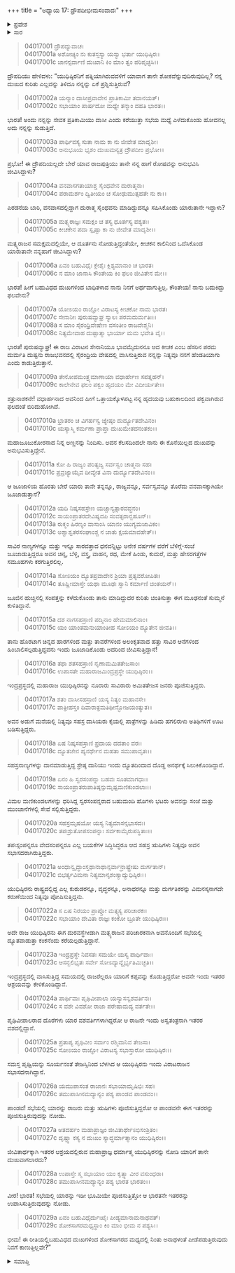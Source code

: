 +++
title = "ಅಧ್ಯಾಯ 17: ದ್ರೌಪದೀಭೀಮಸಂವಾದಃ"
+++

<details><summary>ಪ್ರವೇಶ</summary>


।।   ಓಂ ಓಂ ನಮೋ ನಾರಾಯಣಾಯ।।   ಶ್ರೀ ವೇದವ್ಯಾಸಾಯ ನಮಃ ।।

ಶ್ರೀ ಕೃಷ್ಣದ್ವೈಪಾಯನ ವೇದವ್ಯಾಸ ವಿರಚಿತ  

**ಶ್ರೀ ಮಹಾಭಾರತ**

**ವಿರಾಟ ಪರ್ವ**

**ಕೀಚಕವಧ ಪರ್ವ**

**ಅಧ್ಯಾಯ 17**

</details>


<details><summary>ಸಾರ</summary>

ದ್ರೌಪದಿಯು ಭೀಮನಲ್ಲಿ ತನ್ನ ದುಃಖಕ್ಕೆ ಕಾರಣವನ್ನು ಹೇಳಿಕೊಳ್ಳುವುದು (1-29).

</details>



> 04017001 ದ್ರೌಪದ್ಯುವಾಚ।  
04017001a ಅಶೋಚ್ಯಂ ನು ಕುತಸ್ತಸ್ಯಾ ಯಸ್ಯಾ ಭರ್ತಾ ಯುಧಿಷ್ಠಿರಃ।   
04017001c ಜಾನನ್ಸರ್ವಾಣಿ ದುಃಖಾನಿ ಕಿಂ ಮಾಂ ತ್ವಂ ಪರಿಪೃಚ್ಛಸಿ।।

ದ್ರೌಪದಿಯು ಹೇಳಿದಳು: “ಯುಧಿಷ್ಠಿರನಿಗೆ ಪತ್ನಿಯಾಗಿರುವವಳಿಗೆ ಯಾವಾಗ ತಾನೇ ಶೋಕವೆನ್ನುವುದಿರುವುದಿಲ್ಲ? ನನ್ನ ದುಃಖದ ಕುರಿತು ಎಲ್ಲವನ್ನು ತಿಳಿದೂ ನನ್ನನ್ನು ಏಕೆ ಪ್ರಶ್ನಿಸುತ್ತಿರುವೆ?

> 04017002a ಯನ್ಮಾಂ ದಾಸೀಪ್ರವಾದೇನ ಪ್ರಾತಿಕಾಮೀ ತದಾನಯತ್।  
04017002c ಸಭಾಯಾಂ ಪಾರ್ಷದೋ ಮಧ್ಯೇ ತನ್ಮಾಂ ದಹತಿ ಭಾರತ।।

ಭಾರತ! ಅಂದು ನನ್ನನ್ನು ಸೇವಕ ಪ್ರತಿಕಾಮಿಯು ದಾಸೀ ಎಂದು ಕರೆಯುತ್ತಾ ಸಭೆಯ ಮಧ್ಯೆ ಎಳೆದುಕೊಂಡು ಹೋದನಲ್ಲ ಅದು ನನ್ನನ್ನು ಸುಡುತ್ತಿದೆ.

> 04017003a ಪಾರ್ಥಿವಸ್ಯ ಸುತಾ ನಾಮ ಕಾ ನು ಜೀವೇತ ಮಾದೃಶೀ।  
04017003c ಅನುಭೂಯ ಭೃಶಂ ದುಃಖಮನ್ಯತ್ರ ದ್ರೌಪದೀಂ ಪ್ರಭೋ।।

ಪ್ರಭೋ! ಈ ದ್ರೌಪದಿಯಲ್ಲದೇ ಬೇರೆ ಯಾವ ರಾಜಪುತ್ರಿಯು ತಾನೇ ನನ್ನ ಹಾಗೆ ರೋಷವನ್ನು ಅನುಭವಿಸಿ ಜೀವಿಸಿದ್ದಾಳು?

> 04017004a ವನವಾಸಗತಾಯಾಶ್ಚ ಸೈಂಧವೇನ ದುರಾತ್ಮನಾ।   
04017004c ಪರಾಮರ್ಶಂ ದ್ವಿತೀಯಂ ಚ ಸೋಢುಮುತ್ಸಹತೇ ನು ಕಾ।।

ಎರಡನೆಯ ಬಾರಿ, ವನವಾಸದಲ್ಲಿದ್ದಾಗ ದುರಾತ್ಮ ಸೈಂಧವನು ಮಾಡಿದ್ದುದನ್ನೂ ಸಹಿಸಿಕೊಂಡು ಯಾರುತಾನೇ ಇದ್ದಾಳು?

> 04017005a ಮತ್ಸ್ಯರಾಜ್ಞಃ ಸಮಕ್ಷಂ ಚ ತಸ್ಯ ಧೂರ್ತಸ್ಯ ಪಶ್ಯತಃ।  
04017005c ಕೀಚಕೇನ ಪದಾ ಸ್ಪೃಷ್ಟಾ ಕಾ ನು ಜೀವೇತ ಮಾದೃಶೀ।।

ಮತ್ಸ್ಯರಾಜನ ಸಮಕ್ಷಮದಲ್ಲಿಯೇ, ಆ ದೂರ್ತನು ನೋಡುತ್ತಿದ್ದಂತೆಯೇ, ಕೀಚಕನ ಕಾಲಿನಿಂದ ಒದೆಸಿಕೊಂಡ ಯಾರುತಾನೇ ನನ್ನಹಾಗೆ ಜೀವಿಸಿದ್ದಾಳು?

> 04017006a ಏವಂ ಬಹುವಿಧೈಃ ಕ್ಲೇಶೈಃ ಕ್ಲಿಶ್ಯಮಾನಾಂ ಚ ಭಾರತ।  
04017006c ನ ಮಾಂ ಜಾನಾಸಿ ಕೌಂತೇಯ ಕಿಂ ಫಲಂ ಜೀವಿತೇನ ಮೇ।।

ಭಾರತ! ಹೀಗೆ ಬಹುವಿಧದ ದುಃಖಗಳಿಂದ ಬಾಧಿತಳಾದ ನಾನು ನಿನಗೆ ಅರ್ಥವಾಗುತ್ತಿಲ್ಲ. ಕೌಂತೇಯ! ನಾನು ಬದುಕಿದ್ದು ಫಲವೇನು?

> 04017007a ಯೋಽಯಂ ರಾಜ್ಞೋ ವಿರಾಟಸ್ಯ ಕೀಚಕೋ ನಾಮ ಭಾರತ।  
04017007c ಸೇನಾನೀಃ ಪುರುಷವ್ಯಾಘ್ರ ಸ್ಯಾಲಃ ಪರಮದುರ್ಮತಿಃ।।   
04017008a ಸ ಮಾಂ ಸೈರಂಧ್ರಿವೇಷೇಣ ವಸಂತೀಂ ರಾಜವೇಶ್ಮನಿ।  
04017008c ನಿತ್ಯಮೇವಾಹ ದುಷ್ಟಾತ್ಮಾ ಭಾರ್ಯಾ ಮಮ ಭವೇತಿ ವೈ।।

ಭಾರತ! ಪುರುಷವ್ಯಾಘ್ರ! ಈ ರಾಜ ವಿರಾಟನ ಸೇನಾನಿಯೂ ಭಾವಮೈದುನನೂ ಆದ ಕೀಚಕ ಎಂಬ ಹೆಸರಿನ ಪರಮ ದುರ್ಮತಿ ದುಷ್ಟನು ರಾಜಭವನದಲ್ಲಿ ಸೈರಂಧ್ರಿಯ ವೇಷದಲ್ಲಿ ವಾಸಿಸುತ್ತಿರುವ ನನ್ನನ್ನು ನಿತ್ಯವೂ ನನಗೆ ಹೆಂಡತಿಯಾಗು ಎಂದು ಕಾಡುತ್ತಿರುತ್ತಾನೆ.

> 04017009a ತೇನೋಪಮಂತ್ರ್ಯಮಾಣಾಯಾ ವಧಾರ್ಹೇಣ ಸಪತ್ನಹನ್।   
04017009c ಕಾಲೇನೇವ ಫಲಂ ಪಕ್ವಂ ಹೃದಯಂ ಮೇ ವಿದೀರ್ಯತೇ।।

ಶತ್ರುನಾಶಕನೇ! ವಧಾರ್ಹನಾದ ಅವನಿಂದ ಹೀಗೆ ಒತ್ತಾಯಕ್ಕೊಳಪಟ್ಟ ನನ್ನ ಹೃದಯವು ಬಹುಕಾಲದಿಂದ ಪಕ್ವವಾಗಿರುವ ಫಲದಂತೆ ಬಿರಿದುಹೋಗಿದೆ.

> 04017010a ಭ್ರಾತರಂ ಚ ವಿಗರ್ಹಸ್ವ ಜ್ಯೇಷ್ಠಂ ದುರ್ದ್ಯೂತದೇವಿನಂ।  
04017010c ಯಸ್ಯಾಸ್ಮಿ ಕರ್ಮಣಾ ಪ್ರಾಪ್ತಾ ದುಃಖಮೇತದನಂತಕಂ।।

ಮಹಾಜೂಜುಕೋರನಾದ ನಿನ್ನ ಅಣ್ಣನನ್ನು ನಿಂದಿಸು. ಅವನ ಕೆಲಸದಿಂದಲೇ ನಾನು ಈ ಕೊನೆಯಿಲ್ಲದ ದುಃಖವನ್ನು ಅನುಭವಿಸುತ್ತಿದ್ದೇನೆ.

> 04017011a ಕೋ ಹಿ ರಾಜ್ಯಂ ಪರಿತ್ಯಜ್ಯ ಸರ್ವಸ್ವಂ ಚಾತ್ಮನಾ ಸಹ।  
04017011c ಪ್ರವ್ರಜ್ಯಾಯೈವ ದೀವ್ಯೇತ ವಿನಾ ದುರ್ದ್ಯೂತದೇವಿನಂ।।

ಆ ಜೂಜಾಳಿಯ ಹೊರತು ಬೇರೆ ಯಾರು ತಾನೇ ತನ್ನನ್ನೂ, ರಾಜ್ಯವನ್ನೂ, ಸರ್ವಸ್ವವನ್ನೂ ತೊರೆದು ವನವಾಸಕ್ಕಾಗಿಯೇ ಜೂಜಾಡುತ್ತಾನೆ?

> 04017012a ಯದಿ ನಿಷ್ಕಸಹಸ್ರೇಣ ಯಚ್ಚಾನ್ಯತ್ಸಾರವದ್ಧನಂ।   
04017012c ಸಾಯಂಪ್ರಾತರದೇವಿಷ್ಯದಪಿ ಸಂವತ್ಸರಾನ್ಬಹೂನ್।।  
04017013a ರುಕ್ಮಂ ಹಿರಣ್ಯಂ ವಾಸಾಂಸಿ ಯಾನಂ ಯುಗ್ಯಮಜಾವಿಕಂ।  
04017013c ಅಶ್ವಾಶ್ವತರಸಂಘಾಂಶ್ಚ ನ ಜಾತು ಕ್ಷಯಮಾವಹೇತ್।।

ಸಾವಿರ ನಾಣ್ಯಗಳನ್ನೂ ಮತ್ತು ಇನ್ನೂ ಸಾರವತ್ತಾದ ಧನವನ್ನಿಟ್ಟು ಅನೇಕ ವರ್ಷಗಳ ವರೆಗೆ ಬೆಳಿಗ್ಗೆ-ಸಂಜೆ ಜೂಜಾಡುತ್ತಿದ್ದರೂ ಅವನ ಚಿನ್ನ, ಬೆಳ್ಳಿ, ವಸ್ತ್ರ, ವಾಹನ, ರಥ, ಮೇಕೆ ಹಿಂಡು, ಕುದುರೆ, ಮತ್ತು ಹೇಸರಗತ್ತೆಗಳ ಸಮೂಹಗಳು ಕರಗುತ್ತಿರಲಿಲ್ಲ.

> 04017014a ಸೋಽಯಂ ದ್ಯೂತಪ್ರವಾದೇನ ಶ್ರಿಯಾ ಪ್ರತ್ಯವರೋಪಿತಃ।  
04017014c ತೂಷ್ಣೀಮಾಸ್ತೇ ಯಥಾ ಮೂಢಃ ಸ್ವಾನಿ ಕರ್ಮಾಣಿ ಚಿಂತಯನ್।।

ಜೂಜಿನ ಹುಚ್ಚಿನಲ್ಲಿ ಸಂಪತ್ತನ್ನು ಕಳೆದುಕೊಂಡು ತಾನು ಮಾಡಿದ್ದುದರ ಕುರಿತು ಚಿಂತಿಸುತ್ತಾ ಈಗ ಮೂಢನಂತೆ ಸುಮ್ಮನೆ ಕುಳಿತಿದ್ದಾನೆ.

> 04017015a ದಶ ನಾಗಸಹಸ್ರಾಣಿ ಪದ್ಮಿನಾಂ ಹೇಮಮಾಲಿನಾಂ।   
04017015c ಯಂ ಯಾಂತಮನುಯಾಂತೀಹ ಸೋಽಯಂ ದ್ಯೂತೇನ ಜೀವತಿ।।

ತಾನು ಹೊರಟಾಗ ಚಿನ್ನದ ಹಾರಗಳಿಂದ ಮತ್ತು ತಾವರೆಗಳಿಂದ ಅಲಂಕೃತವಾದ ಹತ್ತು ಸಾವಿರ ಆನೆಗಳಿಂದ ಹಿಂಬಾಲಿಸಲ್ಪಡುತ್ತಿದ್ದವನು ಇಂದು ಜೂಜಾಡಿಕೊಂಡು ಅದರಿಂದ ಜೀವಿಸುತ್ತಿದ್ದಾನೆ!

> 04017016a ತಥಾ ಶತಸಹಸ್ರಾಣಿ ನೃಣಾಮಮಿತತೇಜಸಾಂ।  
04017016c ಉಪಾಸತೇ ಮಹಾರಾಜಮಿಂದ್ರಪ್ರಸ್ಥೇ ಯುಧಿಷ್ಠಿರಂ।।

ಇಂದ್ರಪ್ರಸ್ಥದಲ್ಲಿ ಮಹಾರಾಜ ಯುಧಿಷ್ಠಿರನನ್ನು ನೂರಾರು ಸಾವಿರಾರು ಅಮಿತತೇಜಸ ಜನರು ಪೂಜಿಸುತ್ತಿದ್ದರು.

> 04017017a ಶತಂ ದಾಸೀಸಹಸ್ರಾಣಿ ಯಸ್ಯ ನಿತ್ಯಂ ಮಹಾನಸೇ।  
04017017c ಪಾತ್ರೀಹಸ್ತಂ ದಿವಾರಾತ್ರಮತಿಥೀನ್ಭೋಜಯಂತ್ಯುತ।।

ಅವನ ಅಡುಗೆ ಮನೆಯಲ್ಲಿ ನಿತ್ಯವೂ ಸಹಸ್ರ ದಾಸಿಯರು ಕೈಯಲ್ಲಿ ಪಾತ್ರೆಗಳನ್ನು ಹಿಡಿದು ಹಗಲಿರುಳು ಅತಿಥಿಗಳಿಗೆ ಊಟ ಬಡಿಸುತ್ತಿದ್ದರು.

> 04017018a ಏಷ ನಿಷ್ಕಸಹಸ್ರಾಣಿ ಪ್ರದಾಯ ದದತಾಂ ವರಃ।  
04017018c ದ್ಯೂತಜೇನ ಹ್ಯನರ್ಥೇನ ಮಹತಾ ಸಮುಪಾವೃತಃ।।

ಸಹಸ್ರನಾಣ್ಯಗಳನ್ನು ದಾನಮಾಡುತ್ತಿದ್ದ ಶ್ರೇಷ್ಠ ದಾನಿಯು ಇಂದು ದ್ಯೂತದಿಂದಾದ ದೊಡ್ಡ ಅನರ್ಥಕ್ಕೆ ಸಿಲುಕಿಕೊಂಡಿದ್ದಾನೆ.

> 04017019a ಏನಂ ಹಿ ಸ್ವರಸಂಪನ್ನಾ ಬಹವಃ ಸೂತಮಾಗಧಾಃ।   
04017019c ಸಾಯಂಪ್ರಾತರುಪಾತಿಷ್ಠನ್ಸುಮೃಷ್ಟಮಣಿಕುಂಡಲಾಃ।।

ವಿಮಲ ಮಣಿಕುಂಡಲಗಳನ್ನು ಧರಿಸಿದ್ದ ಸ್ವರಸಂಪನ್ನರಾದ ಬಹುಮಂದಿ ಹೊಗಳು ಭಟರು ಅವನನ್ನು ಸಂಜೆ ಮತ್ತು ಮುಂಜಾನೆಗಳಲ್ಲಿ ಸೇವೆ ಸಲ್ಲಿಸುತ್ತಿದ್ದರು.

> 04017020a ಸಹಸ್ರಮೃಷಯೋ ಯಸ್ಯ ನಿತ್ಯಮಾಸನ್ಸಭಾಸದಃ।  
04017020c ತಪಃಶ್ರುತೋಪಸಂಪನ್ನಾಃ ಸರ್ವಕಾಮೈರುಪಸ್ಥಿತಾಃ।।

ತಪಃಸ್ಸಂಪನ್ನರೂ ವೇದಸಂಪನ್ನರೂ ಎಲ್ಲ ಬಯಕೆಗಳ ಸಿದ್ಧಿಸಿದ್ಧರೂ ಆದ ಸಹಸ್ರ ಋಷಿಗಳು ನಿತ್ಯವೂ ಅವನ ಸಭಾಸದರಾಗಿರುತ್ತಿದ್ದರು.

> 04017021a ಅಂಧಾನ್ವೃದ್ಧಾಂಸ್ತಥಾನಾಥಾನ್ಸರ್ವಾನ್ರಾಷ್ಟ್ರೇಷು ದುರ್ಗತಾನ್।  
04017021c ಬಿಭರ್ತ್ಯವಿಮನಾ ನಿತ್ಯಮಾನೃಶಂಸ್ಯಾದ್ಯುಧಿಷ್ಠಿರಃ।।

ಯುಧಿಷ್ಠಿರನು ರಾಷ್ಟ್ರದಲ್ಲಿದ್ದ ಎಲ್ಲ ಕುರುಡರನ್ನೂ, ವೃದ್ಧರನ್ನೂ, ಅನಾಥರನ್ನೂ ಮತ್ತು ದುರ್ಗತಿಕರನ್ನು ವಿಮನಸ್ಕನಾಗದೇ ಕರುಣೆಯಿಂದ ನಿತ್ಯವೂ ಪೋಷಿಸುತ್ತಿದ್ದನು.

> 04017022a ಸ ಏಷ ನಿರಯಂ ಪ್ರಾಪ್ತೋ ಮತ್ಸ್ಯಸ್ಯ ಪರಿಚಾರಕಃ।   
04017022c ಸಭಾಯಾಂ ದೇವಿತಾ ರಾಜ್ಞಃ ಕಂಕೋ ಬ್ರೂತೇ ಯುಧಿಷ್ಠಿರಃ।।

ಅದೇ ರಾಜ ಯುಧಿಷ್ಠಿರನು ಈಗ ದುರವಸ್ಥೆಗೀಡಾಗಿ ಮತ್ಸ್ಯರಾಜನ ಪರಿಚಾರಕನಾಗಿ ಅವನೊಂದಿಗೆ ಸಭೆಯಲ್ಲಿ ದ್ಯೂತವಾಡುತ್ತಾ ಕಂಕನೆಂದು ಕರೆಯಲ್ಪಡುತ್ತಿದ್ದಾನೆ.

> 04017023a ಇಂದ್ರಪ್ರಸ್ಥೇ ನಿವಸತಃ ಸಮಯೇ ಯಸ್ಯ ಪಾರ್ಥಿವಾಃ।  
04017023c ಆಸನ್ಬಲಿಭೃತಃ ಸರ್ವೇ ಸೋಽದ್ಯಾನ್ಯೈರ್ಭೃತಿಮಿಚ್ಛತಿ।।

ಇಂದ್ರಪ್ರಸ್ಥದಲ್ಲಿ ವಾಸಿಸುತ್ತಿದ್ದ ಸಮಯದಲ್ಲಿ ರಾಜರೆಲ್ಲರೂ ಯಾರಿಗೆ ಕಪ್ಪವನ್ನು ಕೊಡುತ್ತಿದ್ದರೋ ಅವನೇ ಇಂದು ಇತರರ ಆಶ್ರಯವನ್ನು ಕೇಳಿಕೊಂಡಿದ್ದಾನೆ.

> 04017024a ಪಾರ್ಥಿವಾಃ ಪೃಥಿವೀಪಾಲಾ ಯಸ್ಯಾಸನ್ವಶವರ್ತಿನಃ।  
04017024c ಸ ವಶೇ ವಿವಶೋ ರಾಜಾ ಪರೇಷಾಮದ್ಯ ವರ್ತತೇ।।

ಪೃಥಿವೀಪಾಲರಾದ ದೊರೆಗಳು ಯಾರ ವಶವರ್ತಿಗಳಾಗಿದ್ದರೋ ಆ ರಾಜನೇ ಇಂದು ಅಸ್ವತಂತ್ರನಾಗಿ ಇತರರ ವಶದಲ್ಲಿದ್ದಾನೆ.

> 04017025a ಪ್ರತಾಪ್ಯ ಪೃಥಿವೀಂ ಸರ್ವಾಂ ರಶ್ಮಿವಾನಿವ ತೇಜಸಾ।  
04017025c ಸೋಽಯಂ ರಾಜ್ಞೋ ವಿರಾಟಸ್ಯ ಸಭಾಸ್ತಾರೋ ಯುಧಿಷ್ಠಿರಃ।।

ಸಮಸ್ತ ಪೃಥ್ವಿಯನ್ನು ಸೂರ್ಯನಂತೆ ತೇಜಸ್ಸಿನಿಂದ ಬೆಳಗಿದ ಆ ಯುಧಿಷ್ಠಿರನು ಇಂದು ವಿರಾಟರಾಜನ ಸಭಾಸದನಾಗಿದ್ದಾನೆ.

> 04017026a ಯಮುಪಾಸಂತ ರಾಜಾನಃ ಸಭಾಯಾಮೃಷಿಭಿಃ ಸಹ।  
04017026c ತಮುಪಾಸೀನಮದ್ಯಾನ್ಯಂ ಪಶ್ಯ ಪಾಂಡವ ಪಾಂಡವಂ।।

ಪಾಂಡವ! ಸಭೆಯಲ್ಲಿ ಯಾರನ್ನು ರಾಜರು ಮತ್ತು ಋಷಿಗಳು ಪೂಜಿಸುತ್ತಿದ್ದರೋ ಆ ಪಾಂಡವನೇ ಈಗ ಇತರರನ್ನು ಪೂಜಿಸುತ್ತಿರುವುದನ್ನು ನೋಡು.

> 04017027a ಅತದರ್ಹಂ ಮಹಾಪ್ರಾಜ್ಞಂ ಜೀವಿತಾರ್ಥೇಽಭಿಸಂಶ್ರಿತಂ।  
04017027c ದೃಷ್ಟ್ವಾ ಕಸ್ಯ ನ ದುಃಖಂ ಸ್ಯಾದ್ಧರ್ಮಾತ್ಮಾನಂ ಯುಧಿಷ್ಠಿರಂ।।

ಜೀವಿತಾರ್ಥಕ್ಕಾಗಿ ಇತರರ ಆಶ್ರಯದಲ್ಲಿರುವ ಮಹಾಪ್ರಾಜ್ಞ ಧರ್ಮಾತ್ಮ ಯುಧಿಷ್ಠಿರನನ್ನು ನೋಡಿ ಯಾರಿಗೆ ತಾನೇ ದುಃಖವಾಗಲಾರದು?

> 04017028a ಉಪಾಸ್ತೇ ಸ್ಮ ಸಭಾಯಾಂ ಯಂ ಕೃತ್ಸ್ನಾ ವೀರ ವಸುಂಧರಾ।  
04017028c ತಮುಪಾಸೀನಮದ್ಯಾನ್ಯಂ ಪಶ್ಯ ಭಾರತ ಭಾರತಂ।।

ವೀರ! ಭಾರತ! ಸಭೆಯಲ್ಲಿ ಯಾರನ್ನು ಇಡೀ ಭೂಮಿಯೇ ಪೂಜಿಸುತ್ತಿತ್ತೋ ಆ ಭಾರತನೇ ಇತರರನ್ನು ಉಪಾಸಿಸುತ್ತಿರುವುದನ್ನು ನೋಡು.

> 04017029a ಏವಂ ಬಹುವಿಧೈರ್ದುಃಖೈಃ ಪೀಡ್ಯಮಾನಾಮನಾಥವತ್।  
04017029c ಶೋಕಸಾಗರಮಧ್ಯಸ್ಥಾಂ ಕಿಂ ಮಾಂ ಭೀಮ ನ ಪಶ್ಯಸಿ।।

ಭೀಮ! ಈ ರೀತಿಯಲ್ಲಿಬಹುವಿಧದ ದುಃಖಗಳಿಂದ ಶೋಕಸಾಗರದ ಮಧ್ಯದಲ್ಲಿ ನಿಂತು ಅನಾಥಳಂತೆ ಪೀಡೆಪಡುತ್ತಿರುವುದು ನಿನಗೆ ಕಾಣುತ್ತಿಲ್ಲವೇ?”


<details><summary>ಸಮಾಪ್ತಿ</summary>


ಇತಿ ಶ್ರೀ ಮಹಾಭಾರತೇ ವಿರಾಟಪರ್ವಣಿ ಕೀಚಕವಧಪರ್ವಣಿ ದ್ರೌಪದೀಭೀಮಸಂವಾದೇ ಸಪ್ತದಶೋಽಧ್ಯಾಯಃ ।  
ಇದು ಶ್ರೀ ಮಹಾಭಾರತದಲ್ಲಿ ವಿರಾಟಪರ್ವದಲ್ಲಿ ಕೀಚಕವಧಪರ್ವದಲ್ಲಿ ದ್ರೌಪದೀಭೀಮಸಂವಾದದಲ್ಲಿ ಹದಿನೇಳನೆಯ ಅಧ್ಯಾಯವು.


</details>
